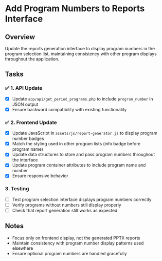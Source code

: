 # Add Program Numbers to Reports Interface

## Overview
Update the reports generation interface to display program numbers in the program selection list, maintaining consistency with other program displays throughout the application.

## Tasks

### ✅ 1. API Update
- [x] Update `app/api/get_period_programs.php` to include `program_number` in JSON output
- [x] Ensure backward compatibility with existing functionality

### ✅ 2. Frontend Update  
- [x] Update JavaScript in `assets/js/report-generator.js` to display program number badges
- [x] Match the styling used in other program lists (info badge before program name)
- [x] Update data structures to store and pass program numbers throughout the interface
- [x] Update program container attributes to include program name and number
- [x] Ensure responsive behavior

### 3. Testing
- [ ] Test program selection interface displays program numbers correctly
- [ ] Verify programs without numbers still display properly
- [ ] Check that report generation still works as expected

## Notes
- Focus only on frontend display, not the generated PPTX reports
- Maintain consistency with program number display patterns used elsewhere
- Ensure optional program numbers are handled gracefully
